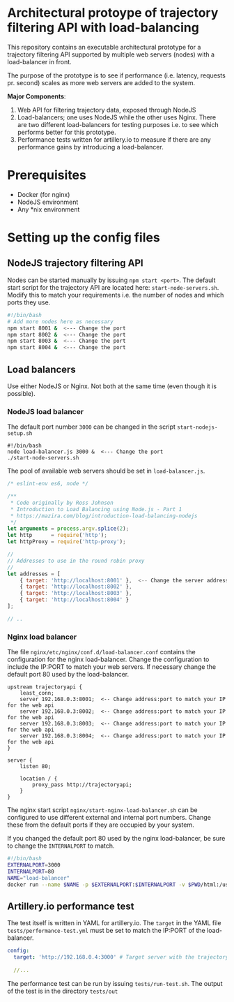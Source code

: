 # Architectural protoype of trajectory filtering API with load-balancing
This repository contains an executable architectural prototype for a trajectory filtering API supported by multiple web servers (nodes) with a load-balancer in front.

The purpose of the prototype is to see if performance (i.e. latency, requests pr. second) scales as more web servers are added to the system.

**Major Components**:
1. Web API for filtering trajectory data, exposed through NodeJS
2. Load-balancers; one uses NodeJS while the other uses Nginx. There are two different load-balancers for testing purposes i.e. to see which performs better for this prototype.
3. Performance tests written for artillery.io to measure if there are any performance gains by introducing a load-balancer.

# Prerequisites
* Docker (for nginx)
* NodeJS environment
* Any *nix environment


# Setting up the config files
## NodeJS trajectory filtering API
Nodes can be started manually by issuing `npm start <port>`. The default start script for the trajectory API are located here: `start-node-servers.sh`. Modify this to match your requirements i.e. the number of nodes and which ports they use.

```bash
#!/bin/bash
# Add more nodes here as necessary
npm start 8001 &  <--- Change the port
npm start 8002 &  <--- Change the port
npm start 8003 &  <--- Change the port
npm start 8004 &  <--- Change the port
```

## Load balancers
Use either NodeJS or Nginx. Not both at the same time (even though it is possible).

### NodeJS load balancer
The default port number `3000` can be changed in the script `start-nodejs-setup.sh`

```
#!/bin/bash
node load-balancer.js 3000 &  <--- Change the port
./start-node-servers.sh
```

The pool of available web servers should be set in `load-balancer.js`.
```js
/* eslint-env es6, node */

/**
 * Code originally by Ross Johnson
 * Introduction to Load Balancing using Node.js - Part 1
 * https://mazira.com/blog/introduction-load-balancing-nodejs
 */
let arguments = process.argv.splice(2);
let http      = require('http');
let httpProxy = require('http-proxy');

//
// Addresses to use in the round robin proxy
//
let addresses = [
    { target: 'http://localhost:8001' },  <-- Change the server addresses
    { target: 'http://localhost:8002' },
    { target: 'http://localhost:8003' },
    { target: 'http://localhost:8004' }
];

// ..
```

### Nginx load balancer
The file `nginx/etc/nginx/conf.d/load-balancer.conf` contains the configuration for the nginx load-balancer. Change the configuration to include the IP:PORT to match your web servers. If necessary change the default port 80 used by the load-balancer.

```
upstream trajectoryapi {
    least_conn;
    server 192.168.0.3:8001;  <-- Change address:port to match your IP for the web api
    server 192.168.0.3:8002;  <-- Change address:port to match your IP for the web api
    server 192.168.0.3:8003;  <-- Change address:port to match your IP for the web api
    server 192.168.0.3:8004;  <-- Change address:port to match your IP for the web api
}

server {
    listen 80;

    location / {
        proxy_pass http://trajectoryapi;
    }
}
```

The nginx start script `nginx/start-nginx-load-balancer.sh` can be configured to use different external and internal port numbers. Change these from the default ports if they are occupied by your system.

If you changed the default port 80 used by the nginx load-balancer, be sure to change the `INTERNALPORT` to match.

```bash
#!/bin/bash
EXTERNALPORT=3000
INTERNALPORT=80
NAME="load-balancer"
docker run --name $NAME -p $EXTERNALPORT:$INTERNALPORT -v $PWD/html:/usr/share/nginx/html:ro -v $PWD/etc/nginx:/etc/nginx:ro -d nginx

```

## Artillery.io performance test
The test itself is written in YAML for artillery.io. The `target` in the YAML file `tests/performance-test.yml` must be set to match the IP:PORT of the load-balancer.

```yaml
config:
  target: 'http://192.168.0.4:3000' # Target server with the trajectory API
  
  //... 
```
The performance test can be run by issuing `tests/run-test.sh`. The output of the test is in the directory `tests/out`